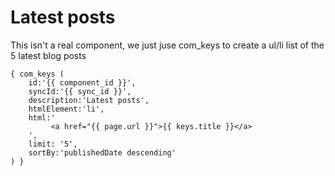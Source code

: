 # Latest posts

This isn't a real component, we just juse com_keys to create a ul/li list of the 5 latest blog posts

```
{ com_keys (
    id:'{{ component_id }}',
    syncId:'{{ sync_id }}',
    description:'Latest posts',
    htmlElement:'li',
    html:'
         <a href="{{ page.url }}">{{ keys.title }}</a>
	',
	limit: '5',
    sortBy:'publishedDate descending'
) }
```